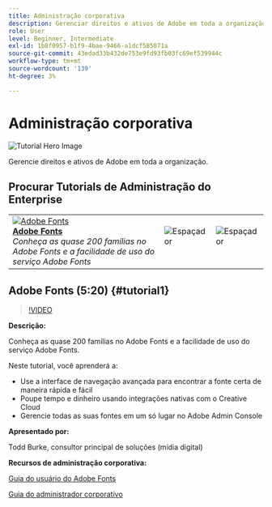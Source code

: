 ```yaml
---
title: Administração corporativa
description: Gerenciar direitos e ativos de Adobe em toda a organização
role: User
level: Beginner, Intermediate
exl-id: 1b8f0957-b1f9-4bae-9466-a1dcf585071a
source-git-commit: 43edad33b432de753e9fd93fb03fc69ef539944c
workflow-type: tm+mt
source-wordcount: '139'
ht-degree: 3%

---
```


# Administração corporativa

![Tutorial Hero Image](../assets/hero_cce.jpg)

Gerencie direitos e ativos de Adobe em toda a organização.

## Procurar Tutorials de Administração do Enterprise

<table style="table-layout:fixed">
<tr>
 <td>
   <a href="enterprise.md#tutorial1">
      <img alt="Adobe Fonts" src="../assets/fonts_burke_thumbnail.jpg" />
   </a>
    <div>
   <a href="enterprise.md#tutorial1"><strong>Adobe Fonts</strong></a>
    </div>
    <em>Conheça as quase 200 famílias no Adobe Fonts e a facilidade de uso do serviço Adobe Fonts</em>
    <br>
  </td>
  <td>
    <img alt="Espaçador" src="../assets/Whitespacer.png" />
    <div>
    <br>
  </td>
  <td>
    <img alt="Espaçador" src="../assets/Whitespacer.png" />
    <div>
    <br>
  </td>
</tr>
</table>

## Adobe Fonts (5:20) {#tutorial1}

>[!VIDEO](https://video.tv.adobe.com/v/328226?hidetitle=true)

**Descrição:**

Conheça as quase 200 famílias no Adobe Fonts e a facilidade de uso do serviço Adobe Fonts.

Neste tutorial, você aprenderá a:
* Use a interface de navegação avançada para encontrar a fonte certa de maneira rápida e fácil
* Poupe tempo e dinheiro usando integrações nativas com o Creative Cloud
* Gerencie todas as suas fontes em um só lugar no Adobe Admin Console

**Apresentado por:**

Todd Burke, consultor principal de soluções (mídia digital)

**Recursos de administração corporativa:**

[Guia do usuário do Adobe Fonts](https://helpx.adobe.com/fonts/user-guide.html)

[Guia do administrador corporativo](https://helpx.adobe.com/enterprise/admin-guide.html)
